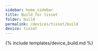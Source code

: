 ```yaml
---
sidebar: home_sidebar
title: Build for tissot
folder: build
permalink: /devices/tissot/build
device: tissot
---
```

{% include templates/device_build.md %}
